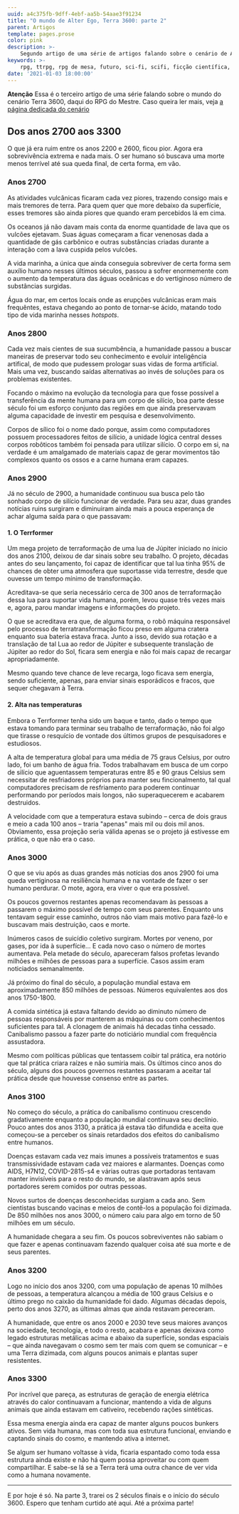 ```yaml
---
uuid: a4c375fb-9dff-4ebf-aa5b-54aae3f91234
title: "O mundo de Alter Ego, Terra 3600: parte 2"
parent: Artigos
template: pages.prose
color: pink
description: >-
    Segundo artigo de uma série de artigos falando sobre o cenário de Alter Ego, Terra 3600.
keywords: >-
    rpg, ttrpg, rpg de mesa, futuro, sci-fi, scifi, ficção científica, robôs, tecnologia, inteligência artificial, ai, ia, future
date: '2021-01-03 18:00:00'
---
```


<div class="p-5 bg-pink-100">
    <strong class="block">Atenção</strong>
    <span>Essa é o terceiro artigo de uma série falando sobre o mundo do cenário Terra 3600, daqui do RPG do Mestre. Caso queira ler mais, veja <a href="alter-ego/cenarios/terra-3600/" title="Alter Ego > Cenários > Terra 3600">a página dedicada do cenário</a></span>
</div>

## Dos anos 2700 aos 3300

O que já era ruim entre os anos 2200 e 2600, ficou pior. Agora era sobrevivência extrema e nada mais. O ser humano só buscava uma morte menos terrível até sua queda final, de certa forma, em vão.

### Anos 2700

As atividades vulcânicas ficaram cada vez piores, trazendo consigo mais e mais tremores de terra. Para quem quer que more debaixo da superfície, esses tremores são ainda piores que quando eram percebidos lá em cima.

Os oceanos já não davam mais conta da enorme quantidade de lava que os vulcões ejetavam. Suas águas começaram a ficar venenosas dada a quantidade de gás carbônico e outras substâncias criadas durante a interação com a lava cuspida pelos vulcões.

A vida marinha, a única que ainda conseguia sobreviver de certa forma sem auxílio humano nesses últimos séculos, passou a sofrer enormemente com o aumento da temperatura das águas oceânicas e do vertiginoso número de substâncias surgidas.

Água do mar, em certos locais onde as erupções vulcânicas eram mais frequêntes, estava chegando ao ponto de tornar-se ácido, matando todo tipo de vida marinha nesses _hotspots_.

### Anos 2800

Cada vez mais cientes de sua sucumbência, a humanidade passou a buscar maneiras de preservar todo seu conhecimento e evoluir inteligência artifical, de modo que pudessem prologar suas vidas de forma artificial.
Mais uma vez, buscando saídas alternativas ao invés de soluções para os problemas existentes.

Focando o máximo na evolução da tecnologia para que fosse possível a transferência da mente humana para um corpo de silício, boa parte desse século foi um esforço conjunto das regiões em que ainda preservavam alguma capacidade de investir em pesquisa e desenvolvimento.

Corpos de sílico foi o nome dado porque, assim como computadores possuem processadores feitos de silício, a unidade lógica central desses corpos robôticos também foi pensada para utilizar silício. O corpo em si, na verdade é um amalgamado de materiais capaz de gerar movimentos tão complexos quanto os ossos e a carne humana eram capazes.

### Anos 2900

Já no século de 2900, a humanidade continuou sua busca pelo tão sonhado corpo de silício funcionar de verdade. Para seu azar, duas grandes notícias ruins surgiram e diminuiram ainda mais a pouca esperança de achar alguma saída para o que passavam:

#### 1. O Terrformer

Um mega projeto de terraformação de uma lua de Júpiter iniciado no ínicio dos anos 2100, deixou de dar sinais sobre seu trabalho. O projeto, décadas antes do seu lançamento, foi capaz de identificar que tal lua tinha 95% de chances de obter uma atmosfera que suportasse vida terrestre, desde que ouvesse um tempo mínimo de transformação.

Acreditava-se que seria necessário cerca de 300 anos de terraformação dessa lua para suportar vida humana, porém, levou quase três vezes mais e, agora, parou mandar imagens e informações do projeto.

O que se acreditava era que, de alguma forma, o robô máquina responsável pelo processo de terratransformação ficou preso em alguma cratera enquanto sua bateria estava fraca. Junto a isso, devido sua rotação e a translação de tal Lua ao redor de Júpiter e subsequente translação de Júpiter ao redor do Sol, ficara sem energia e não foi mais capaz de recargar apropriadamente.

Mesmo quando teve chance de leve recarga, logo ficava sem energia, sendo suficiente, apenas, para enviar sinais esporádicos e fracos, que sequer chegavam à Terra.

#### 2. Alta nas temperaturas

Embora o Terrformer tenha sido um baque e tanto, dado o tempo que estava tomando para terminar seu trabalho de terraformação, não foi algo que tirasse o resquício de vontade dos últimos grupos de pesquisadores e estudiosos.

A alta de temperatura global para uma média de 75 graus Celsius, por outro lado, foi um banho de água fria. Todos trabalhavam em busca de um corpo de silício que aguentassem temperaturas entre 85 e 90 graus Celsius sem necessitar de resfriadores próprios para manter seu fincionalmento, tal qual computadores precisam de resfriamento para poderem continuar performando por períodos mais longos, não superaquecerem e acabarem destruidos.

A velocidade com que a temperatura estava subindo – cerca de dois graus e meio a cada 100 anos – traria "apenas" mais mil ou dois mil anos. Obviamento, essa projeção seria válida apenas se o projeto já estivesse em prática, o que não era o caso.

### Anos 3000

O que se viu após as duas grandes más notícias dos anos 2900 foi uma queda vertiginosa na resiliência humana e na vontade de fazer o ser humano perdurar. O mote, agora, era viver o que era possível.

Os poucos governos restantes apenas recomendavam às pessoas a passarem o máximo possível de tempo com seus parentes. Enquanto uns tentavam seguir esse caminho, outros não viam mais motivo para fazê-lo e buscavam mais destruição, caos e morte.

Inúmeros casos de suicídio coletivo surgiram. Mortes por veneno, por gases, por ida à superfície... E cada novo caso o número de mortes aumentava. Pela metade do século, apareceram falsos profetas levando milhões e milhões de pessoas para a superfície. Casos assim eram noticiados semanalmente.

Já próximo do final do século, a população mundial estava em aproximadamente 850 milhões de pessoas. Números equivalentes aos dos anos 1750-1800.

A comida sintética já estava faltando devido ao diminuto número de pessoas responsáveis por manterem as máquinas ou com conhecimentos suficientes para tal. A clonagem de animais há decadas tinha cessado. Canibalismo passou a fazer parte do noticiário mundial com frequência assustadora.

Mesmo com políticas públicas que tentassem coibir tal prática, era notório que tal prática criara raízes e não sumiria mais. Os últimos cinco anos do século, alguns dos poucos governos restantes passaram a aceitar tal prática desde que houvesse consenso entre as partes.

### Anos 3100

No começo do século, a prática do canibalismo continuou crescendo gradativamente enquanto a população mundial continuava seu declínio. Pouco antes dos anos 3130, a prática já estava tão difundida e aceita que começou-se a perceber os sinais retardados dos efeitos do canibalismo entre humanos.

Doenças estavam cada vez mais imunes a possíveis tratamentos e suas transmissividade estavam cada vez maiores e alarmantes. Doenças como AIDS, H7N12, COVID-2815-s4 e várias outras que portadoras tentavam manter invisíveis para o resto do mundo, se alastravam após seus portadores serem comidos por outras pessoas.

Novos surtos de doenças desconhecidas surgiam a cada ano. Sem cientistas buscando vacinas e meios de contê-los a população foi dizimada. De 850 milhões nos anos 3000, o número caiu para algo em torno de 50 milhões em um século.

A humanidade chegara a seu fim. Os poucos sobreviventes não sabiam o que fazer e apenas continuavam fazendo qualquer coisa até sua morte e de seus parentes.

### Anos 3200

Logo no início dos anos 3200, com uma população de apenas 10 milhões de pessoas, a temperatura alcançou a média de 100 graus Celsius e o último prego no caixão da humanidade foi dado. Algumas décadas depois, perto dos anos 3270, as últimas almas que ainda restavam pereceram.

A humanidade, que entre os anos 2000 e 2030 teve seus maiores avanços na sociedade, tecnologia, e todo o resto, acabara e apenas deixava como legado estruturas metálicas acima e abaixo da superfície, sondas espaciais – que ainda navegavam o cosmo sem ter mais com quem se comunicar – e uma Terra dizimada, com alguns poucos animais e plantas super resistentes.

### Anos 3300

Por incrível que pareça, as estruturas de geração de energia elétrica através do calor continuavam a funcionar, mantendo a vida de alguns animais que ainda estavam em cativeiro, recebendo rações sintéticas.

Essa mesma energia ainda era capaz de manter alguns poucos bunkers ativos. Sem vida humana, mas com toda sua estrutura funcional, enviando e captando sinais do cosmo, e mantendo ativa a internet.

Se algum ser humano voltasse à vida, ficaria espantado como toda essa estrutura ainda existe e não há quem possa aproveitar ou com quem compartilhar. E sabe-se lá se a Terra terá uma outra chance de ver vida como a humana novamente.

---

E por hoje é só. Na parte 3, trarei os 2 séculos finais e o início do século 3600. Espero que tenham curtido até aqui. Até a próxima parte!
